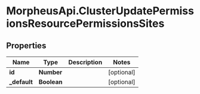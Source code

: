 # MorpheusApi.ClusterUpdatePermissionsResourcePermissionsSites

## Properties

Name | Type | Description | Notes
------------ | ------------- | ------------- | -------------
**id** | **Number** |  | [optional] 
**_default** | **Boolean** |  | [optional] 


